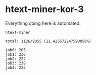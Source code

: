 # htext-miner-kor-3

Everything doing here is automated.

```
htext-miner

total: 1126/9855 (11.425672247590056%)

job0: 205
job1: 236
job2: 222
job3: 238
job4: 225
```